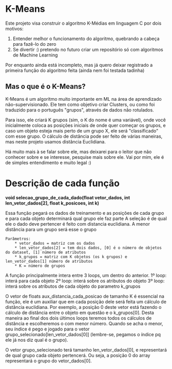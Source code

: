 # K-Means

Este projeto visa construir o algoritmo K-Médias em linguagem C por dois motivos:
1. Entender melhor o funcionamento do algoritmo, quebrando a cabeça para fazê-lo do zero
2. Se divertir :) pretendo no futuro criar um repositório só com algoritmos de Machine Learning

Por enquanto ainda está incompleto, mas já quero deixar registrado a primeira função do algoritmo feita (ainda nem foi testada tadinha)

## Mas o que é o K-Means?

K-Means é um algoritmo muito importante em ML na área de aprendizado não-supervisionado. Ele tem como objetivo criar Clusters, ou como foi traduzido para o português "grupos", através de dados não rotulados.

Para isso, ele criará K grupos (sim, o K do nome é uma variável), onde você inicialmente coloca as posições iniciais de onde quer começar os grupos, e caso um objeto esteja mais perto de um grupo X, ele será "classificado" com esse grupo. O cálculo de distância pode ser feito de várias maneiras, mas neste projeto usamos distância Euclidiana.

Há muito mais à se falar sobre ele, mas deixarei para o leitor que não conhecer sobre e se interesse, pesquise mais sobre ele. Vai por mim, ele é de simples entendimento e muito legal :)

# Descrição de cada função

**void selecao_grupo_de_cada_dado(float vetor_dados, int len_vetor_dados[2], float k_posicoes, int k)**

Essa função pegará os dados de treinamento e as posições de cada grupo e para cada objeto determinará qual grupo ele faz parte
A seleção é de qual ele o dado deve pertencer é feito com distancia euclidiana. A menor distância para um grupo será esse o grupo

    Parâmetros:
        * vetor_dados = matriz com os dados
        * len_vetor_dados[2] = tem dois dados, [0] é o número de objetos do dataset, [1] número de atributos
        * k_grupos = matriz com K objetos (os k grupos) e len_vetor_dados[1] número de atributos
        * K = número de grupos

A função principalmente intera entre 3 loops, um dentro do anterior. 
1º loop: interá para cada objeto
    2º loop: interá sobre os atributos do objeto
        3º loop: interá sobre os atributos de cada objeto do parametro k_grupos

O vetor de floats aux_distancia_cada_posicao de tamanho K é essencial na função, ele é um auxiliar que em cada posição dele será feita um cálculo de distância euclidiana. Por exemplo, a posição 0 deste vetor está fazendo o cálculo de distância entre o objeto em questão e o k_grupos[0]. Desta maneira ao final dos dois últimos loops teremos todos os cálculos de distância e escolheremos o com menor número. Quando se acha o menor, seu índice é pego e jogado para o vetor grupo_selecionado[len_vetor_dados[0]] (lembre-se, pegamos o índice pq ele já nos diz qual é o grupo).

O vetor grupo_selecionado terá tamanho len_vetor_dados[0], e representará de qual grupo cada objeto pertencerá. Ou seja, a posição 0 do array representará o grupo do vetor_dados[0].
